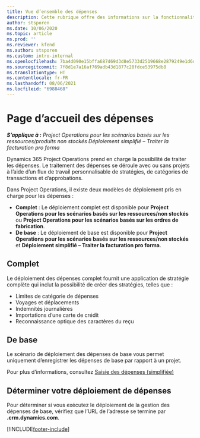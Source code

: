 ```yaml
---
title: Vue d’ensemble des dépenses
description: Cette rubrique offre des informations sur la fonctionnalité Dépenses dans Project Operations.
author: stsporen
ms.date: 10/06/2020
ms.topic: article
ms.prod: ''
ms.reviewer: kfend
ms.author: stsporen
ms.custom: intro-internal
ms.openlocfilehash: 7ba4d090e15bffa687d69d3d8e5733d2519668e2879249e1d6dc6aba26f7fbf6
ms.sourcegitcommit: 7f8d1e7a16af769adb43d1877c28fdce53975db8
ms.translationtype: HT
ms.contentlocale: fr-FR
ms.lasthandoff: 08/06/2021
ms.locfileid: "6988468"
---
```

# <a name="expense-home-page"></a>Page d’accueil des dépenses

_**S’applique à :** Project Operations pour les scénarios basés sur les ressources/produits non stockés Déploiement simplifié – Traiter la facturation pro forma_


Dynamics 365 Project Operations prend en charge la possibilité de traiter les dépenses. Le traitement des dépenses se déroule avec ou sans projets à l’aide d’un flux de travail personnalisable de stratégies, de catégories de transactions et d’approbations.

Dans Project Operations, il existe deux modèles de déploiement pris en charge pour les dépenses : 

- **Complet** : Le déploiement complet est disponible pour **Project Operations pour les scénarios basés sur les ressources/non stockés** ou **Project Operations pour les scénarios basés sur les ordres de fabrication**.
- **De base** : Le déploiement de base est disponible pour **Project Operations pour les scénarios basés sur les ressources/non stockés** et **Déploiement simplifié – Traiter la facturation pro forma**.

## <a name="full"></a>Complet 
Le déploiement des dépenses complet fournit une application de stratégie complète qui inclut la possibilité de créer des stratégies, telles que :

  - Limites de catégorie de dépenses
  - Voyages et déplacements
  - Indemnités journalières
  - Importations d’une carte de crédit
  - Reconnaissance optique des caractères du reçu

## <a name="basic"></a>De base 
Le scénario de déploiement des dépenses de base vous permet uniquement d’enregistrer les dépenses de base par rapport à un projet. 

Pour plus d’informations, consultez [Saisie des dépenses (simplifiée)](basic-expense.md)

## <a name="determine-your-expense-deployment"></a>Déterminer votre déploiement de dépenses
Pour déterminer si vous exécutez le déploiement de la gestion des dépenses de base, vérifiez que l’URL de l’adresse se termine par **.crm.dynamics.com**. 


[!INCLUDE[footer-include](../includes/footer-banner.md)]